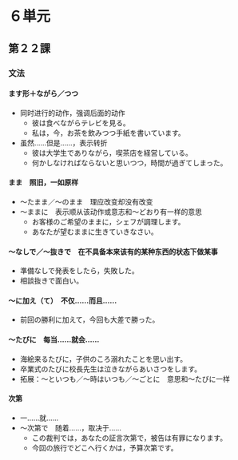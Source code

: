 # ６単元

## 第２２課

### 文法

#### ます形＋ながら／つつ

- 同时进行的动作，强调后面的动作
	- 彼は食べながらテレビを見る。
	- 私は，今，お茶を飲みつつ手紙を書いています。
- 虽然……但是……，表示转折
	- 彼は大学生でありながら，喫茶店を経営している。
	- 何かしなければならないと思いつつ，時間が過ぎてしまった。

#### まま　照旧，一如原样

- ～たまま／～のまま　理应改变却没有改变
- ～ままに　表示顺从该动作或意志和～どおり有一样的意思
	- お客様のご希望のままに，シェフが調理します。
	- あなたが望むままに生きていきなさい。

#### ～なしで／～抜きで　在不具备本来该有的某种东西的状态下做某事

- 準備なしで発表をしたら，失敗した。
- 相談抜きで面白い。

#### ～に加え（て）　不仅……而且……

- 前回の勝利に加えて，今回も大差で勝った。

#### ～たびに　每当……就会……

- 海絵来るたびに，子供のころ溺れたことを思い出す。
- 卒業式のたびに校長先生は泣きながらあいさつをします。
- 拓展：～といつも／～時はいつも／～ごとに　意思和～たびに一样

#### 次第

- 一……就……
- ～次第で　随着……，取决于……
	- この裁判では，あなたの証言次第で，被告は有罪になります。
	- 今回の旅行でどこへ行くかは，予算次第です。